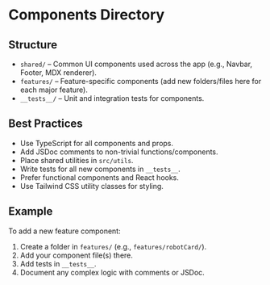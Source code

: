 # Components Directory

## Structure

- `shared/` – Common UI components used across the app (e.g., Navbar, Footer, MDX renderer).
- `features/` – Feature-specific components (add new folders/files here for each major feature).
- `__tests__/` – Unit and integration tests for components.

## Best Practices

- Use TypeScript for all components and props.
- Add JSDoc comments to non-trivial functions/components.
- Place shared utilities in `src/utils`.
- Write tests for all new components in `__tests__`.
- Prefer functional components and React hooks.
- Use Tailwind CSS utility classes for styling.

## Example

To add a new feature component:

1. Create a folder in `features/` (e.g., `features/robotCard/`).
2. Add your component file(s) there.
3. Add tests in `__tests__`.
4. Document any complex logic with comments or JSDoc.
